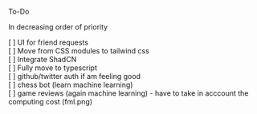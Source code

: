 To-Do  

In decreasing order of priority  

[ ] UI for friend requests  
[ ] Move from CSS modules to tailwind css  
[ ] Integrate ShadCN  
[ ] Fully move to typescript  
[ ] github/twitter auth if am feeling good  
[ ] chess bot (learn machine learning)  
[ ] game reviews (again machine learning) - have to take in acccount the computing cost (fml.png)  
